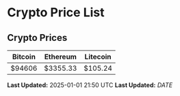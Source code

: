 # Crypto Price List

## Crypto Prices
| Bitcoin | Ethereum | Litecoin |
| ------- | -------- | -------- |
| $94606 | $3355.33 | $105.24 |
**Last Updated:** 2025-01-01 21:50 UTC
**Last Updated:** $DATE$
